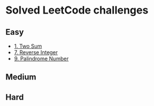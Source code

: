 # Solved LeetCode challenges
## Easy
* [1. Two Sum](https://leetcode.com/problems/two-sum/)
* [7. Reverse Integer](https://leetcode.com/problems/reverse-integer/)
* [9. Palindrome Number](https://leetcode.com/problems/palindrome-number/)
## Medium
## Hard
